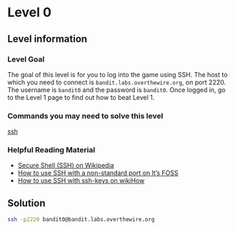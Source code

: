 # Level 0

## Level information

### Level Goal

The goal of this level is for you to log into the game using SSH. The host to which you need to connect is ```bandit.labs.overthewire.org```, on port 2220. The username is ```bandit0``` and the password is ```bandit0```. Once logged in, go to the Level 1 page to find out how to beat Level 1.

### Commands you may need to solve this level

[ssh](https://manpages.ubuntu.com/manpages/noble/man1/ssh.1.html)

### Helpful Reading Material

* [Secure Shell (SSH) on Wikipedia](https://en.wikipedia.org/wiki/Secure_Shell)
* [How to use SSH with a non-standard port on It’s FOSS](https://itsfoss.com/ssh-to-port/)
* [How to use SSH with ssh-keys on wikiHow](https://www.wikihow.com/Use-SSH)

## Solution

```bash
ssh -p2220 bandit0@bandit.labs.overthewire.org
```
